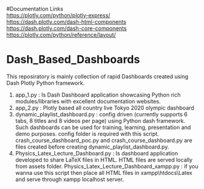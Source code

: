 #Documentation Links<br>
https://plotly.com/python/plotly-express/<br>
https://dash.plotly.com/dash-html-components<br>
https://dash.plotly.com/dash-core-components<br>
https://plotly.com/python/reference/layout/<br>

# Dash_Based_Dashboards

This reposiratory is mainly collection of rapid Dashboards created using Dash Plotly Python framework.

1. app_1.py : Is Dash Dashboard application showcasing Python rich modules/libraries with excellent documentation websites.
2. app_2.py : Plotly based all country live Tokyo 2020 olympic dashboard
3. dynamic_playlist_dashboard.py : config driven (currently supports 6 tabs, 8 titles and 8 videos per page) using Python dash framework. Such dashboards can be used for training, learning, presentation and demo purposes. config folder is required with this script. crash_course_dashboard_poc.py and crash_course_dashboard.py are files created before creating dynamic_playlist_dashboard.py.
4. Physics_Latex_Lecture_Dashboard.py : Is dashboard application developed to share LaTeX files in HTML. HTML files are served locally from assets folder.
   Physics_Latex_Lecture_Dashboard_xampp.py : if you wanna use this script then place all HTML files in xampp\htdocs\Latex and serve through xampp localhost server. 
